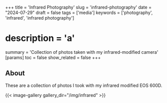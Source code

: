 +++
title = 'Infrared Photography'
slug = 'infrared-photography'
date = "2024-07-29"
draft = false
tags = ['media']
keywords = ['photography', 'infrared', 'infrared photography']
# description = 'a'
summary = 'Collection of photos taken with my infrared-modified camera'
[params]
toc = false
show_related = false
+++

## About

These are a collection of photos I took with my infrared modified EOS 600D. 

{{< image-gallery gallery_dir="/img/infrared" >}}